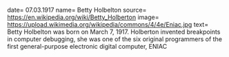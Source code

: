 date= 07.03.1917
name= Betty Holbelton
source= https://en.wikipedia.org/wiki/Betty_Holberton
image= https://upload.wikimedia.org/wikipedia/commons/4/4e/Eniac.jpg
text= Betty Holbelton was born on March 7, 1917.
Holberton invented breakpoints in computer debugging, she was  one of the
six original programmers of the first general-purpose electronic digital computer, ENIAC
